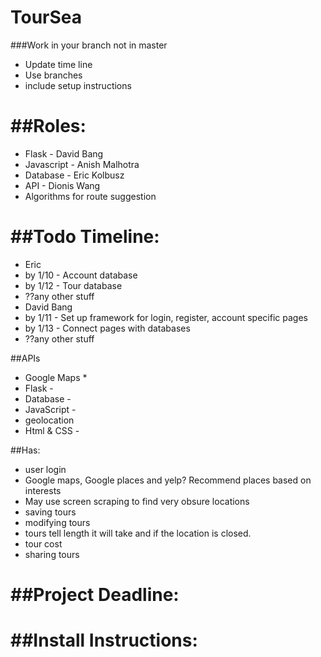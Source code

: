 TourSea
====
###Work in your branch not in master


* Update time line
* Use branches
* include setup instructions

##Roles:
=====
* Flask - David Bang
* Javascript - Anish Malhotra
* Database - Eric Kolbusz
* API - Dionis Wang
* Algorithms for route suggestion

##Todo Timeline:
=======
* Eric
 * by 1/10 - Account database
 * by 1/12 - Tour database
 * ??any other stuff
* David Bang
 * by 1/11 - Set up framework for login, register, account specific pages
 * by 1/13 - Connect pages with databases
 * ??any other stuff

##APIs
* Google Maps
  *   
* Flask -
* Database -
* JavaScript -
* geolocation
* Html & CSS -

##Has:
* user login
* Google maps, Google places and  yelp? Recommend places based on interests
* May use screen scraping to find very obsure locations
* saving tours
* modifying tours
* tours tell length it will take and if the location is closed.
* tour cost
* sharing tours


##Project Deadline:
=========

##Install Instructions:
========
